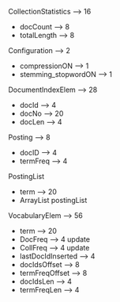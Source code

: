 CollectionStatistics —> 16
- docCount —> 8
- totalLength —> 8

Configuration —> 2
- compressionON —> 1
- stemming_stopwordON —> 1

DocumentIndexElem —> 28
- docId —> 4
- docNo —> 20
- docLen —> 4

Posting —> 8 
- docID —> 4
- termFreq —> 4

PostingList
- term —> 20
- ArrayList<Posting> postingList

VocabularyElem —> 56
- term —> 20
- DocFreq —> 4 update 
- CollFreq —> 4 update
- lastDocIdInserted —> 4
- docIdsOffset —> 8
- termFreqOffset —> 8
- docIdsLen —> 4
- termFreqLen —> 4
